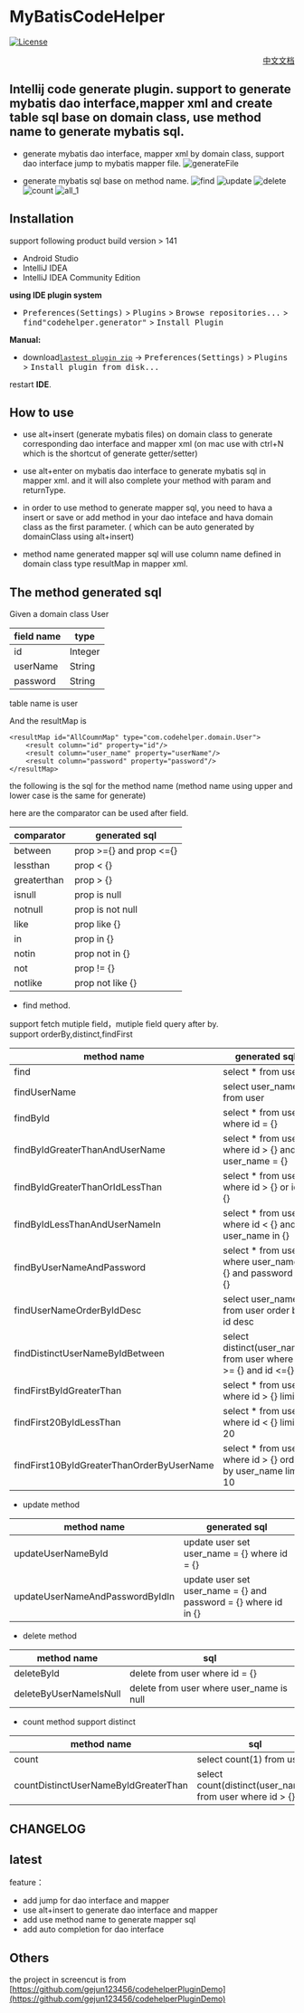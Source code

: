 MyBatisCodeHelper
=================
<!--[![GitHub release][release-img]][latest-release] [![Jetbrains Plugins][plugin-img]][plugin] [![Gitter][badge-gitter-img]][badge-gitter]
[![Version](http://phpstorm.espend.de/badge/8640/version)][plugin]  
[![Downloads](http://phpstorm.espend.de/badge/8640/downloads)][plugin]
[![Downloads last month](http://phpstorm.espend.de/badge/8640/last-month)][plugin]-->
[![License](https://img.shields.io/badge/license-Apache%202-4EB1BA.svg)](https://www.apache.org/licenses/LICENSE-2.0.html)
<div align="right">
<a href="README.md">中文文档</a>
</div>

Intellij code generate plugin. support to generate mybatis dao interface,mapper xml and create table sql base on domain class, use method name to generate mybatis sql.
-----------------------------------------------------------------------
- generate mybatis dao interface, mapper xml by domain class, support dao interface jump to mybatis mapper file.
![generateFile](https://raw.githubusercontent.com/gejun123456/MyBatisCodeHelper/master/screenshot/generateFiles.gif)  

- generate mybatis sql base on method name.
![find](https://raw.githubusercontent.com/gejun123456/MyBatisCodeHelper/master/screenshot/find.gif)
![update](https://raw.githubusercontent.com/gejun123456/MyBatisCodeHelper/master/screenshot/update.gif)
![delete](https://raw.githubusercontent.com/gejun123456/MyBatisCodeHelper/master/screenshot/delete.gif)
![count](https://raw.githubusercontent.com/gejun123456/MyBatisCodeHelper/master/screenshot/count.gif)
![all_1](https://raw.githubusercontent.com/gejun123456/MyBatisCodeHelper/master/screenshot/all_1.gif)

Installation
----

support following product build version > 141

- Android Studio
- IntelliJ IDEA
- IntelliJ IDEA Community Edition


**using IDE plugin system**
- <kbd>Preferences(Settings)</kbd> > <kbd>Plugins</kbd> > <kbd>Browse repositories...</kbd> > <kbd>find"codehelper.generator"</kbd> > <kbd>Install Plugin</kbd>

**Manual:**
- download[`lastest plugin zip`][latest-release] -> <kbd>Preferences(Settings)</kbd> > <kbd>Plugins</kbd> > <kbd>Install plugin from disk...</kbd>

restart **IDE**.

How to use
--------------------------------------------------------------------------
- use alt+insert (generate mybatis files) on domain class to generate corresponding dao interface and mapper xml (on mac use with ctrl+N  which is the shortcut of generate getter/setter)
- use alt+enter on mybatis dao interface to generate mybatis sql in mapper xml. and it will also complete your method with param and returnType.  

- in order to use method to generate mapper sql, you need to hava a insert or save or add method in your dao inteface and hava domain class as the first parameter. ( which can be auto generated by domainClass using alt+insert)
- method name generated mapper sql will use column name defined in domain class type resultMap in mapper xml.


The method generated sql
-----------------------------------------------------------------------------------------
Given a domain class User  

field name  | type
-----   | ------
id      | Integer
userName | String
password | String  

table name is user  

And the resultMap is

	<resultMap id="AllCoumnMap" type="com.codehelper.domain.User">
	    <result column="id" property="id"/>
	    <result column="user_name" property="userName"/>
	    <result column="password" property="password"/>
	</resultMap>

the following is the sql for the method name (method name using upper and lower case is the same for generate)   


here are the comparator can be used after field.

comparator  | generated sql                  
------- | --------
between |  prop >={} and prop <={}
lessthan  | prop < {}
greaterthan | prop > {}
isnull | prop is null
notnull | prop is not null
like   | prop like {}
in     | prop in {}
notin  | prop not in {}
not    | prop != {}
notlike | prop not like {}

- find method.  

support fetch mutiple field，mutiple field query after by.  
support orderBy,distinct,findFirst

method name       |  generated sql  
-----------  |  --------------
find         | select * from user
findUserName | select user_name from user
findById	| select * from user where id = {}
findByIdGreaterThanAndUserName | select * from user where id > {} and user_name = {}  
findByIdGreaterThanOrIdLessThan | select * from user where id > {} or id < {}
findByIdLessThanAndUserNameIn  | select * from user where id < {} and user_name in {}
findByUserNameAndPassword      | select * from user where user_name = {} and password = {}
findUserNameOrderByIdDesc   | select user_name from user order by id desc
findDistinctUserNameByIdBetween | select distinct(user_name) from user where id >= {} and id <={} 
findFirstByIdGreaterThan | select * from user where id > {} limit 1
findFirst20ByIdLessThan  | select * from user where id < {} limit 20  
findFirst10ByIdGreaterThanOrderByUserName  | select * from user where id > {} order by user_name limit 10


- update method  

method name     | generated sql
---------- |  -------
updateUserNameById | update user set user_name = {} where id = {}
updateUserNameAndPasswordByIdIn  | update user set user_name = {} and password = {} where id in {}

- delete method

method name   |  sql
------- | ---------
deleteById | delete from user where id = {}
deleteByUserNameIsNull  | delete from user where user_name is null

- count method support distinct


method name   | sql
------- | ----------
count   | select count(1) from user
countDistinctUserNameByIdGreaterThan | select count(distinct(user_name)) from user where id > {}



CHANGELOG
------------------------------------------------
## latest

feature： 
- add jump for dao interface and mapper
- use alt+insert to generate dao interface and mapper
- add use method name to generate mapper sql
- add auto completion for dao interface

Others
----------------------------------
the project in screencut is from [https://github.com/gejun123456/codehelperPluginDemo](https://github.com/gejun123456/codehelperPluginDemo)  


[release-img]: https://img.shields.io/github/release/gejun123456/MyBatisCodeHelper.svg
[latest-release]: https://github.com/gejun123456/MyBatisCodeHelper/releases/latest
[badge-gitter-img]: https://img.shields.io/gitter/room/gejun123456/MyBatisCodeHelper.svg
[badge-gitter]: https://gitter.im/codehelper-generator/Lobby
[plugin-img]: https://img.shields.io/badge/plugin-8640-orange.svg
[plugin]: https://plugins.jetbrains.com/plugin/8640
